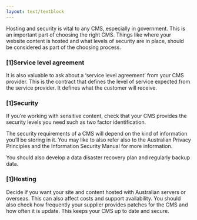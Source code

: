```yaml
---
layout: text/textblock
---
```

Hosting and security is vital to any CMS, especially in government. This is an important part of choosing the right CMS. Things like where your website content is hosted and what levels of security are in place, should be considered as part of the choosing process.
### [1]Service level agreement
It is also valuable to ask about a ‘service level agreement’ from your CMS provider. This is the contract that defines the level of service expected from the service provider. It defines what the customer will receive. 
### [1]Security
If you’re working with sensitive content, check that your CMS provides the security levels you need such as two factor identification.

The security requirements of a CMS will depend on the kind of information you’ll be storing in it. You may like to also refer also to the Australian Privacy Principles and the Information Security Manual for more information.

You should also develop a data disaster recovery plan and regularly backup data.
### [1]Hosting
Decide if you want your site and content hosted with Australian servers or overseas. This can also affect costs and support availability. You should also check how frequently your supplier provides patches for the CMS and how often it is update. This keeps your CMS up to date and secure. 

